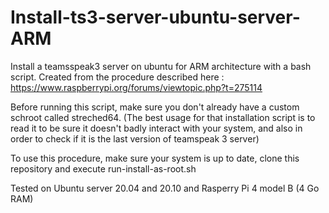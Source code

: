# Install-ts3-server-ubuntu-server-ARM
Install a teamsspeak3 server on ubuntu for ARM architecture with a bash script.
Created from the procedure described here :
https://www.raspberrypi.org/forums/viewtopic.php?t=275114

Before running this script, make sure you don't already have a custom schroot called streched64.
(The best usage for that installation script is to read it to be sure it doesn't badly interact with your system, and also in order to check if it is the last version of teamspeak 3 server)

To use this procedure, make sure your system is up to date, clone this repository and execute run-install-as-root.sh

Tested on Ubuntu server 20.04 and 20.10 and Rasperry Pi 4 model B (4 Go RAM)
